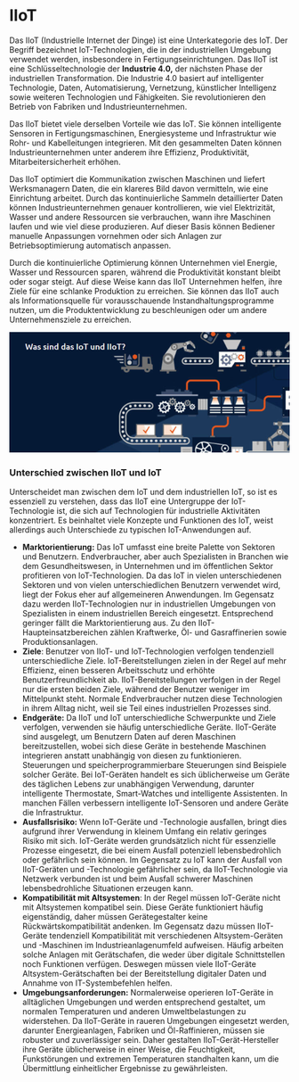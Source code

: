 # IIoT

Das IIoT (Industrielle Internet der Dinge) ist eine Unterkategorie des IoT. Der Begriff bezeichnet IoT-Technologien, die in der industriellen Umgebung verwendet werden, insbesondere in Fertigungseinrichtungen. Das IIoT ist eine Schlüsseltechnologie der **Industrie 4.0,** der nächsten Phase der industriellen Transformation. Die Industrie 4.0 basiert auf intelligenter Technologie, Daten, Automatisierung, Vernetzung, künstlicher Intelligenz sowie weiteren Technologien und Fähigkeiten. Sie revolutionieren den Betrieb von Fabriken und Industrieunternehmen.

Das IIoT bietet viele derselben Vorteile wie das IoT. Sie können intelligente Sensoren in Fertigungsmaschinen, Energiesysteme und Infrastruktur wie Rohr- und Kabelleitungen integrieren. Mit den gesammelten Daten können Industrieunternehmen unter anderem ihre Effizienz, Produktivität, Mitarbeitersicherheit erhöhen.

Das IIoT optimiert die Kommunikation zwischen Maschinen und liefert Werksmanagern Daten, die ein klareres Bild davon vermitteln, wie eine Einrichtung arbeitet. Durch das kontinuierliche Sammeln detaillierter Daten können Industrieunternehmen genauer kontrollieren, wie viel Elektrizität, Wasser und andere Ressourcen sie verbrauchen, wann ihre Maschinen laufen und wie viel diese produzieren. Auf dieser Basis können Bediener manuelle Anpassungen vornehmen oder sich Anlagen zur Betriebsoptimierung automatisch anpassen.

Durch die kontinuierliche Optimierung können Unternehmen viel Energie, Wasser und Ressourcen sparen, während die Produktivität konstant bleibt oder sogar steigt. Auf diese Weise kann das IIoT Unternehmen helfen, ihre Ziele für eine schlanke Produktion zu erreichen. Sie können das IIoT auch als Informationsquelle für vorausschauende Instandhaltungsprogramme nutzen, um die Produktentwicklung zu beschleunigen oder um andere Unternehmensziele zu erreichen.

![Quelle: copdata.com](<../../../.gitbook/assets/Was ist IoT und IIoT.png>)

### Unterschied zwischen IIoT und IoT

Unterscheidet man zwischen dem IoT und dem industriellen IoT, so ist es essenziell zu verstehen, dass das IIoT eine Untergruppe der IoT-Technologie ist, die sich auf Technologien für industrielle Aktivitäten konzentriert. Es beinhaltet viele Konzepte und Funktionen des IoT, weist allerdings auch Unterschiede zu typischen IoT-Anwendungen auf.

* **Marktorientierung:** Das IoT umfasst eine breite Palette von Sektoren und Benutzern. Endverbraucher, aber auch Spezialisten in Branchen wie dem Gesundheitswesen, in Unternehmen und im öffentlichen Sektor profitieren von IoT-Technologien. Da das IoT in vielen unterschiedenen Sektoren und von vielen unterschiedlichen Benutzern verwendet wird, liegt der Fokus eher auf allgemeineren Anwendungen. Im Gegensatz dazu werden IIoT-Technologien nur in industriellen Umgebungen von Spezialisten in einem industriellen Bereich eingesetzt. Entsprechend geringer fällt die Marktorientierung aus. Zu den IIoT-Haupteinsatzbereichen zählen Kraftwerke, Öl- und Gasraffinerien sowie Produktionsanlagen.
* **Ziele**: Benutzer von IIoT- und IoT-Technologien verfolgen tendenziell unterschiedliche Ziele. IoT-Bereitstellungen zielen in der Regel auf mehr Effizienz, einen besseren Arbeitsschutz und erhöhte Benutzerfreundlichkeit ab. IIoT-Bereitstellungen verfolgen in der Regel nur die ersten beiden Ziele, während der Benutzer weniger im Mittelpunkt steht. Normale Endverbraucher nutzen diese Technologien in ihrem Alltag nicht, weil sie Teil eines industriellen Prozesses sind.
* **Endgeräte:** Da IIoT und IoT unterschiedliche Schwerpunkte und Ziele verfolgen, verwenden sie häufig unterschiedliche Geräte. IIoT-Geräte sind ausgelegt, um Benutzern Daten auf deren Maschinen bereitzustellen, wobei sich diese Geräte in bestehende Maschinen integrieren anstatt unabhängig von diesen zu funktionieren. Steuerungen und speicherprogrammierbare Steuerungen sind Beispiele solcher Geräte. Bei IoT-Geräten handelt es sich üblicherweise um Geräte des täglichen Lebens zur unabhängigen Verwendung, darunter intelligente Thermostate, Smart-Watches und intelligente Assistenten. In manchen Fällen verbessern intelligente IoT-Sensoren und andere Geräte die Infrastruktur.
* **Ausfallsrisiko:** Wenn IoT-Geräte und -Technologie ausfallen, bringt dies aufgrund ihrer Verwendung in kleinem Umfang ein relativ geringes Risiko mit sich. IoT-Geräte werden grundsätzlich nicht für essenzielle Prozesse eingesetzt, die bei einem Ausfall potenziell lebensbedrohlich oder gefährlich sein können. Im Gegensatz zu IoT kann der Ausfall von IIoT-Geräten und -Technologie gefährlicher sein, da IIoT-Technologie via Netzwerk verbunden ist und beim Ausfall schwerer Maschinen lebensbedrohliche Situationen erzeugen kann.
* **Kompatibilität mit Altsystemen**: In der Regel müssen IoT-Geräte nicht mit Altsystemen kompatibel sein. Diese Geräte funktioniert häufig eigenständig, daher müssen Gerätegestalter keine Rückwärtskompatibilität andenken. Im Gegensatz dazu müssen IIoT-Geräte tendenziell Kompatibilität mit verschiedenen Altsystem-Geräten und -Maschinen im Industrieanlagenumfeld aufweisen. Häufig arbeiten solche Anlagen mit Gerätschafen, die weder über digitale Schnittstellen noch Funktionen verfügen. Deswegen müssen viele IIoT-Geräte Altsystem-Gerätschaften bei der Bereitstellung digitaler Daten und Annahme von IT-Systembefehlen helfen.
* **Umgebungsanforderungen:** Normalerweise operieren IoT-Geräte in alltäglichen Umgebungen und werden entsprechend gestaltet, um normalen Temperaturen und anderen Umweltbelastungen zu widerstehen. Da IIoT-Geräte in raueren Umgebungen eingesetzt werden, darunter Energieanlagen, Fabriken und Öl-Raffinieren, müssen sie robuster und zuverlässiger sein. Daher gestalten IIoT-Gerät-Hersteller ihre Geräte üblicherweise in einer Weise, die Feuchtigkeit, Funkstörungen und extremen Temperaturen standhalten kann, um die Übermittlung einheitlicher Ergebnisse zu gewährleisten.
